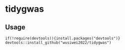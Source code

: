 # tidygwas
## Usage
```{r}
if(!require(devtools)){install.packages("devtools")}
devtools::install_github("wusiwei2022/tidygwas")
```

